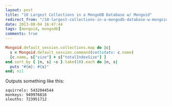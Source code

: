 ```yaml
---
layout: post
title: "10 Largest Collections in a MongoDB Database w/ Mongoid"
redirect_from: "/10-largest-collections-in-a-mongodb-database-w-mongoid"
date: 2013-08-04 16:47:44
tags: [mongoid, mongodb]
comments: true
---
```


```ruby
Mongoid.default_session.collections.map do |c|
  s = Mongoid.default_session.command(collstats: c.name)
  [c.name, s["size"] + s["totalIndexSize"] ]
end.sort_by { |n, s| -s }.take(10).each do |n, s|
  puts "#{n}: #{s}"
end; nil
```

Outputs something like this:

```
squirrels: 5432044544
monkeys: 949976816
sleuths: 723951712
```

